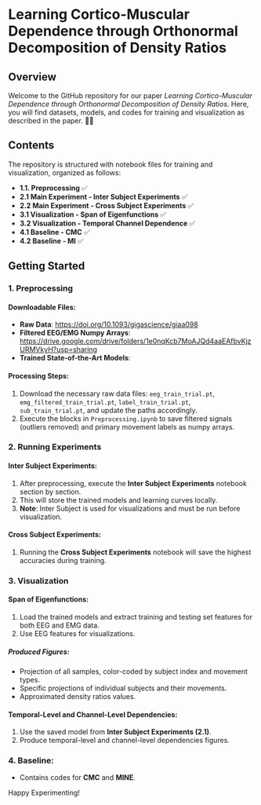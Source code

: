 # Learning Cortico-Muscular Dependence through Orthonormal Decomposition of Density Ratios 

## Overview
Welcome to the GitHub repository for our paper *Learning Cortico-Muscular Dependence through Orthonormal Decomposition of Density Ratios*. Here, you will find datasets, models, and codes for training and visualization as described in the paper. 🧠💪

## Contents
The repository is structured with notebook files for training and visualization, organized as follows:

- **1.1. Preprocessing** ✅ 
- **2.1 Main Experiment - Inter Subject Experiments** ✅ 
- **2.2 Main Experiment - Cross Subject Experiments** ✅ 
- **3.1 Visualization - Span of Eigenfunctions** ✅ 
- **3.2 Visualization - Temporal Channel Dependence** ✅ 
- **4.1 Baseline - CMC** ✅ 
- **4.2 Baseline - MI** ✅ 

## Getting Started

### 1. Preprocessing
#### Downloadable Files:
- **Raw Data**: https://doi.org/10.1093/gigascience/giaa098
- **Filtered EEG/EMG Numpy Arrays**: https://drive.google.com/drive/folders/1e0nqKcb7MoAJQd4aaEAfbvKjzURMVkyH?usp=sharing
- **Trained State-of-the-Art Models**: 

#### Processing Steps:
1. Download the necessary raw data files: `eeg_train_trial.pt`, `emg_filtered_train_trial.pt`, `label_train_trial.pt`, `sub_train_trial.pt`, and update the paths accordingly.
2. Execute the blocks in `Preprocessing.ipynb` to save filtered signals (outliers removed) and primary movement labels as numpy arrays.

### 2. Running Experiments
#### Inter Subject Experiments:
1. After preprocessing, execute the **Inter Subject Experiments** notebook section by section.
2. This will store the trained models and learning curves locally.
3. **Note**: Inter Subject is used for visualizations and must be run before visualization.

#### Cross Subject Experiments:
1. Running the **Cross Subject Experiments** notebook will save the highest accuracies during training.

### 3. Visualization
#### Span of Eigenfunctions:
1. Load the trained models and extract training and testing set features for both EEG and EMG data.
2. Use EEG features for visualizations.

##### Produced Figures:
- Projection of all samples, color-coded by subject index and movement types.
- Specific projections of individual subjects and their movements.
- Approximated density ratios values.

#### Temporal-Level and Channel-Level Dependencies:
1. Use the saved model from **Inter Subject Experiments (2.1)**.
2. Produce temporal-level and channel-level dependencies figures.

### 4. Baseline:
- Contains codes for **CMC** and **MINE**.

Happy Experimenting! 
